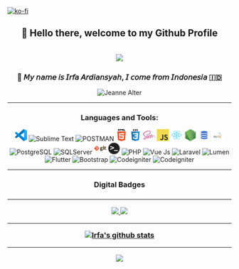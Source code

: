 [![ko-fi](https://www.ko-fi.com/img/githubbutton_sm.svg)](https://ko-fi.com/S6S52P7SN)
<br>
<div align="center">


<h2>👋 Hello there, welcome to my Github Profile</h2>
  <br><strong><img src="https://img.shields.io/badge/-%F0%9F%92%BB%20WEB%20DEVELOPER-lightblue?style=for-the-badge"></strong>
  <p><h3>💬 𝘔𝘺 𝘯𝘢𝘮𝘦 𝘪𝘴 𝘐𝘳𝘧𝘢 𝘈𝘳𝘥𝘪𝘢𝘯𝘴𝘺𝘢𝘩, 𝘐 𝘤𝘰𝘮𝘦 𝘧𝘳𝘰𝘮 𝘐𝘯𝘥𝘰𝘯𝘦𝘴𝘪𝘢 🇮🇩</h3> </strong>
   <img  title="Jeanne Alter" width="350px" src="https://user-images.githubusercontent.com/49023326/131361197-5ccb6ff7-8b36-41ed-afdd-146e4643648c.png" />
<hr>
<p align="center">
  
  <h3>Languages and Tools:</h3>
<img  title="Visual Studio Code" width="27px" src="https://raw.githubusercontent.com/github/explore/80688e429a7d4ef2fca1e82350fe8e3517d3494d/topics/visual-studio-code/visual-studio-code.png" />
 <img  title="Sublime Text" width="27px" src="https://user-images.githubusercontent.com/49023326/127584552-81152c45-51e0-4fdb-aa86-6847c9f739fc.png" />
 <img  title="POSTMAN" width="27px" src="https://user-images.githubusercontent.com/49023326/127585548-05eb8cf0-a91b-4e33-a4a5-6aca5157cfc5.png" />
<img  title="HTML5" width="27px" src="https://raw.githubusercontent.com/github/explore/80688e429a7d4ef2fca1e82350fe8e3517d3494d/topics/html/html.png" />
<img  title="CSS3" width="27px" src="https://raw.githubusercontent.com/github/explore/80688e429a7d4ef2fca1e82350fe8e3517d3494d/topics/css/css.png" />
<img  title="Sass" width="27px" src="https://raw.githubusercontent.com/github/explore/80688e429a7d4ef2fca1e82350fe8e3517d3494d/topics/sass/sass.png" />
<img  title="JavaScript" width="27px" src="https://raw.githubusercontent.com/github/explore/80688e429a7d4ef2fca1e82350fe8e3517d3494d/topics/javascript/javascript.png" />
<img  title="React" width="27px" src="https://raw.githubusercontent.com/github/explore/80688e429a7d4ef2fca1e82350fe8e3517d3494d/topics/react/react.png" />
<img  title="Node.js" width="27px" src="https://raw.githubusercontent.com/github/explore/80688e429a7d4ef2fca1e82350fe8e3517d3494d/topics/nodejs/nodejs.png" />
<img  title="SQL" width="27px" src="https://raw.githubusercontent.com/github/explore/80688e429a7d4ef2fca1e82350fe8e3517d3494d/topics/sql/sql.png" />
<img  title="MySQL" width="27px" src="https://raw.githubusercontent.com/github/explore/80688e429a7d4ef2fca1e82350fe8e3517d3494d/topics/mysql/mysql.png" />
<img  title="PostgreSQL" width="27px" src="https://user-images.githubusercontent.com/49023326/127584853-c18257d7-8631-468a-a928-15c7e877d8d7.png" />
<img  title="SQLServer" width="27px" src="https://user-images.githubusercontent.com/49023326/127584958-d6ed4d99-e47d-4254-9b4b-73225e7d7623.png" />
<img  title="Git" width="27px" src="https://raw.githubusercontent.com/github/explore/80688e429a7d4ef2fca1e82350fe8e3517d3494d/topics/git/git.png" />
<img  title="Terminal" width="27px" src="https://raw.githubusercontent.com/github/explore/80688e429a7d4ef2fca1e82350fe8e3517d3494d/topics/terminal/terminal.png" />
<img  title="PHP" width="27px" src="https://user-images.githubusercontent.com/49023326/127584044-d9dd19ef-2caa-40d3-8f2d-44ee6c7d251f.png" />
<img  title="Vue Js" width="27px" src="https://user-images.githubusercontent.com/49023326/127584139-86eef67f-ba9d-4355-9edb-8b022ab5306c.png" />
<img  title="Laravel" width="27px" src="https://user-images.githubusercontent.com/49023326/127584189-ff1a9f8e-2957-4ec0-8594-33312df4c01c.png" />
<img  title="Lumen" width="27px" src="https://user-images.githubusercontent.com/49023326/127584693-94dc0cf0-e1d7-4695-b2b4-8c790651cc84.png" />
<img  title="Flutter" width="27px" src="https://user-images.githubusercontent.com/49023326/127584310-197e1a9c-e0e8-4fd0-b536-72a56e8e39a0.png" />
<img  title="Bootstrap" width="27px" src="https://user-images.githubusercontent.com/49023326/127584448-d26ac695-4585-4e21-9d18-3cd5fa149787.png" />
 <img  title="Codeigniter" width="27px" src="https://user-images.githubusercontent.com/49023326/127585114-f8e5f538-f7ea-40b7-aee9-c87827c61502.png" />
 <img  title="Codeigniter" width="27px" src="https://user-images.githubusercontent.com/49023326/160408542-fad72516-51f9-4378-80fa-17d727962517.png" />
</p>
<hr>
<h3>Digital Badges<h3>
  <hr>
<a href="https://www.credly.com/badges/a78b4340-d846-4d5d-81dc-60453be54481/public_url">
<img src="https://images.credly.com/size/220x220/images/af8c6b4e-fc31-47c4-8dcb-eb7a2065dc5b/I2CS__1_.png" height="80px">
  </a>
  <a href="https://www.credly.com/badges/04edee0a-63e2-4990-b475-074a6f5451d2/public_url">
      <img src="https://images.credly.com/size/220x220/images/af8c6b4e-fc31-47c4-8dcb-eb7a2065dc5b/I2CS__1_.png" height="80px">
  </a>
<hr>
  
[![Irfa's github stats](https://github-readme-stats.vercel.app/api?username=irfaardy&theme=graywhite&count_private=true)](https://github.com/irfaardy)

* * *
<p align="center">
  
<a href="https://wakatime.com/@irfaardy"><img width="70%" src="https://wakatime.com/share/@irfaardy/c5f7f4da-def0-4179-a88c-26f7089a093a.svg" /></a>

  </p>
